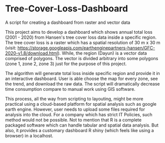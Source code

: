 # Tree-Cover-Loss-Dashboard

A script for creating a dashboard from raster and vector data

This project aims to develop a dashboard which shows annual total loss (2001 - 2020) from Hansen's tree cover loss data inside a specific region. The tree cover loss is a raster which has a spatial resolution of 30 m x 30 m (visit: https://storage.googleapis.com/earthenginepartners-hansen/GFC-2020-v1.8/download.html). While, the region (Dayun) is a vector data comprised of polygons. The vector is divided arbitrary into some polygons (zone 1, zone 2, zone 3) just for the purpose of this project.

The algorithm will generate total loss inside specific region and provide it in an interactive dashboard. User is able choose the map for every zone, see the trend, and download the raw data. The script will dramatically decrease time consumption compare to manual work using GIS software. 

This process, all the way from scripting to layouting, might be more practical using a cloud-based platform for spatial analysis such as google earth engine. However, user needs to upload some files required for analysis into the cloud. For a company which has strict IT Policies, such method would not be possible. Not to mention that R is a complete packaged software which can handle tabular and spatial data analysis. But also, it provides a customary dashboard R shiny (which feels like using a browser) in a localhost. 
